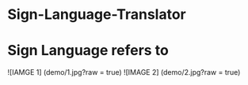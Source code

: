 # Sign-Language-Translator


# Sign Language refers to 

![IAMGE 1] (demo/1.jpg?raw = true)
![IMAGE 2] (demo/2.jpg?raw = true)
